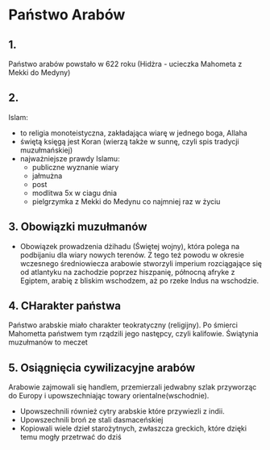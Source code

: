 # Państwo Arabów
## 1.
Państwo arabów powstało w 622 roku (Hidżra - ucieczka Mahometa z Mekki do Medyny)
## 2.
Islam:
- to religia monoteistyczna, zakładająca wiarę w jednego boga, Allaha
- świętą księgą jest Koran (wierzą także w sunnę, czyli spis tradycji muzułmańskiej)
- najważniejsze prawdy Islamu:
  - publiczne wyznanie wiary
  - jałmużna
  - post
  - modlitwa 5x w ciagu dnia
  - pielgrzymka z Mekki do Medynu co najmniej raz w życiu
## 3. Obowiązki muzułmanów
- Obowiązek prowadzenia dżihadu (Świętej wojny), która polega na podbijaniu dla wiary nowych terenów. Z tego też powodu w okresie wczesnego średniowiecza arabowie stworzyli imperium rozciągające się od atlantyku na zachodzie poprzez hiszpanię, północną afryke z Egiptem, arabię z bliskim wschodzem, aż po rzeke Indus na wschodzie.
## 4. CHarakter państwa
Państwo arabskie miało charakter teokratyczny (religijny). Po śmierci Mahometta państwem tym rządzili jego następcy, czyli kalifowie.
Świątynia muzułmanów to meczet
## 5. Osiągnięcia cywilizacyjne arabów
Arabowie zajmowali się handlem, przemierzali jedwabny szlak przyworząc do Europy i upowszechniając towary orientalne(wschodnie). 
- Upowszechnili również cytry arabskie które przywiezli z indii.
- Upowszechnili broń ze stali dasmaceńskiej
- Kopiowali wiele dzieł starożytnych, zwłaszcza greckich, które dzięki temu mogły przetrwać do dziś
